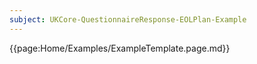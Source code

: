 ```yaml
---
subject: UKCore-QuestionnaireResponse-EOLPlan-Example 
---
```

{{page:Home/Examples/ExampleTemplate.page.md}}
